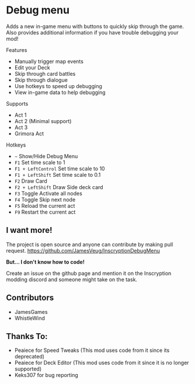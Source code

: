# Debug menu

Adds a new in-game menu with buttons to quickly skip through the game.
Also provides additional information if you have trouble debugging your mod!

Features
- Manually trigger map events
- Edit your Deck
- Skip through card battles
- Skip through dialogue
- Use hotkeys to speed up debugging
- View in-game data to help debugging

Supports
- Act 1
- Act 2 (Minimal support)
- Act 3
- Grimora Act


Hotkeys
- `~` Show/Hide Debug Menu
- `F1` Set time scale to 1
- `F1 + LeftControl` Set time scale to 10
- `F1 + LeftShift` Set time scale to 0.1
- `F2` Draw Card
- `F2 + LeftShift` Draw Side deck card
- `F3` Toggle Activate all nodes
- `F4` Toggle Skip next node
- `F5` Reload the current act
- `F9` Restart the current act


## I want more!

The project is open source and anyone can contribute by making pull request.
https://github.com/JamesVeug/InscryptionDebugMenu

**But... I don't know how to code!**

Create an issue on the github page and mention it on the Inscryption modding discord and someone might take on the task.


## Contributors
- JamesGames
- WhistleWind


## Thanks To:
- Peaiece for Speed Tweaks (This mod uses code from it since its deprecated)
- Peaiece for Deck Editor (This mod uses code from it since it is no longer supported)
- Keks307 for bug reporting
